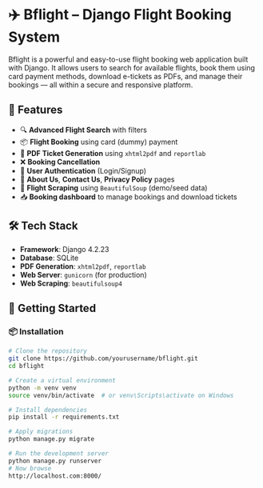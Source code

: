 # ✈️ Bflight – Django Flight Booking System

Bflight is a powerful and easy-to-use flight booking web application built with Django. It allows users to search for available flights, book them using card payment methods, download e-tickets as PDFs, and manage their bookings — all within a secure and responsive platform.

## 🌟 Features

- 🔍 **Advanced Flight Search** with filters
- 📦 **Flight Booking** using card (dummy) payment
- 📁 **PDF Ticket Generation** using `xhtml2pdf` and `reportlab`
- ❌ **Booking Cancellation**
- 👤 **User Authentication** (Login/Signup)
- 📄 **About Us**, **Contact Us**, **Privacy Policy** pages
- 🧹 **Flight Scraping** using `BeautifulSoup` (demo/seed data)
- 📥 **Booking dashboard** to manage bookings and download tickets


## 🛠️ Tech Stack
- **Framework**: Django 4.2.23
- **Database**: SQLite
- **PDF Generation**: `xhtml2pdf`, `reportlab`
- **Web Server**: `gunicorn` (for production)
- **Web Scraping**: `beautifulsoup4`

## 🚀 Getting Started

### 📦 Installation

```bash
# Clone the repository
git clone https://github.com/yourusername/bflight.git
cd bflight

# Create a virtual environment
python -m venv venv
source venv/bin/activate  # or venv\Scripts\activate on Windows

# Install dependencies
pip install -r requirements.txt

# Apply migrations
python manage.py migrate

# Run the development server
python manage.py runserver
# Now browse
http://localhost.com:8000/

